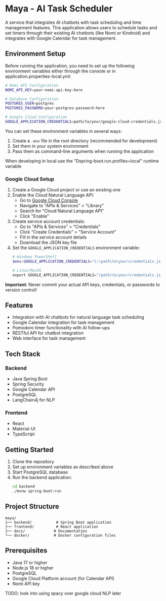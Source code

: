 # Maya - AI Task Scheduler

A service that integrates AI chatbots with task scheduling and time management features. This application allows users to schedule tasks and set timers through their existing AI chatbots (like Nomi or Kindroid) and integrates with Google Calendar for task management.

## Environment Setup

Before running the application, you need to set up the following environment variables either through the console or in application.properties-local.yml:

```bash
# Nomi API Configuration
NOMI_API_KEY=your-nomi-api-key-here

# Database Configuration
POSTGRES_USER=postgres
POSTGRES_PASSWORD=your-postgres-password-here

# Google Cloud Configuration
GOOGLE_APPLICATION_CREDENTIALS=path/to/your/google-cloud-credentials.json
```

You can set these environment variables in several ways:
1. Create a `.env` file in the root directory (recommended for development)
2. Set them in your system environment
3. Pass them as command-line arguments when running the application

When developing in local use the "Dspring-boot.run.profiles=local" runtime variable

### Google Cloud Setup

1. Create a Google Cloud project or use an existing one
2. Enable the Cloud Natural Language API:
   - Go to [Google Cloud Console](https://console.cloud.google.com)
   - Navigate to "APIs & Services" > "Library"
   - Search for "Cloud Natural Language API"
   - Click "Enable"
3. Create service account credentials:
   - Go to "APIs & Services" > "Credentials"
   - Click "Create Credentials" > "Service Account"
   - Fill in the service account details
   - Download the JSON key file
4. Set the `GOOGLE_APPLICATION_CREDENTIALS` environment variable:
   ```powershell
   # Windows PowerShell
   $env:GOOGLE_APPLICATION_CREDENTIALS="C:\path\to\your\credentials.json"
   
   # Linux/MacOS
   export GOOGLE_APPLICATION_CREDENTIALS="/path/to/your/credentials.json"
   ```

**Important**: Never commit your actual API keys, credentials, or passwords to version control!

## Features

- Integration with AI chatbots for natural language task scheduling
- Google Calendar integration for task management
- Pomodoro timer functionality with AI follow-ups
- RESTful API for chatbot integration
- Web interface for task management

## Tech Stack

### Backend
- Java Spring Boot
- Spring Security
- Google Calendar API
- PostgreSQL
- LangChain4j for NLP

### Frontend
- React
- Material-UI
- TypeScript

## Getting Started

1. Clone the repository
2. Set up environment variables as described above
3. Start PostgreSQL database
4. Run the backend application:
   ```bash
   cd backend
   ./mvnw spring-boot:run
   ```

## Project Structure

```
maya/
├── backend/           # Spring Boot application
├── frontend/          # React application
├── docs/             # Documentation
└── docker/           # Docker configuration files
```

## Prerequisites

- Java 17 or higher
- Node.js 18 or higher
- PostgreSQL
- Google Cloud Platform account (for Calendar API)
- Nomi API key 

TODO: look into using spacy over google cloud NLP later